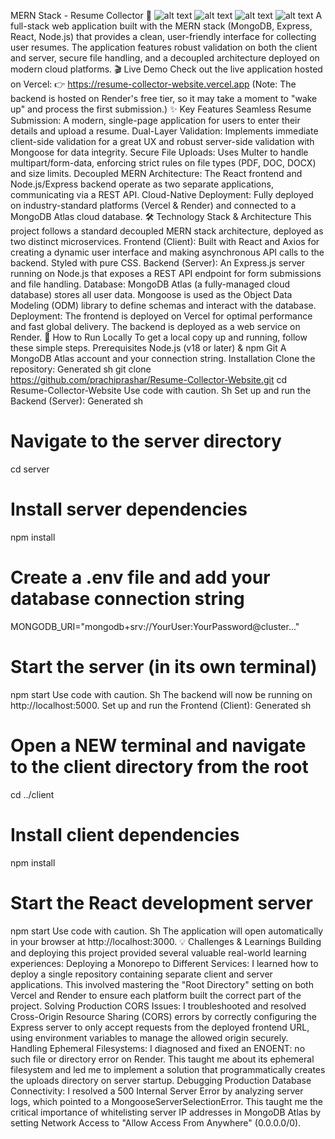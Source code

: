 MERN Stack - Resume Collector 🚀
![alt text](https://img.shields.io/badge/Live_Demo-Visit_Now-2ea44f?style=for-the-badge&logo=vercel)
![alt text](https://img.shields.io/badge/API-Live_on_Render-4D88FF?style=for-the-badge&logo=render)
![alt text](https://img.shields.io/badge/React-18-61DAFB?style=for-the-badge&logo=react)
![alt text](https://img.shields.io/badge/Node.js-20-43853d?style=for-the-badge&logo=node.js)
A full-stack web application built with the MERN stack (MongoDB, Express, React, Node.js) that provides a clean, user-friendly interface for collecting user resumes. The application features robust validation on both the client and server, secure file handling, and a decoupled architecture deployed on modern cloud platforms.
🎬 Live Demo
Check out the live application hosted on Vercel:
👉 https://resume-collector-website.vercel.app
(Note: The backend is hosted on Render's free tier, so it may take a moment to "wake up" and process the first submission.)
✨ Key Features
Seamless Resume Submission: A modern, single-page application for users to enter their details and upload a resume.
Dual-Layer Validation: Implements immediate client-side validation for a great UX and robust server-side validation with Mongoose for data integrity.
Secure File Uploads: Uses Multer to handle multipart/form-data, enforcing strict rules on file types (PDF, DOC, DOCX) and size limits.
Decoupled MERN Architecture: The React frontend and Node.js/Express backend operate as two separate applications, communicating via a REST API.
Cloud-Native Deployment: Fully deployed on industry-standard platforms (Vercel & Render) and connected to a MongoDB Atlas cloud database.
🛠️ Technology Stack & Architecture
This project follows a standard decoupled MERN stack architecture, deployed as two distinct microservices.
Frontend (Client): Built with React and Axios for creating a dynamic user interface and making asynchronous API calls to the backend. Styled with pure CSS.
Backend (Server): An Express.js server running on Node.js that exposes a REST API endpoint for form submissions and file handling.
Database: MongoDB Atlas (a fully-managed cloud database) stores all user data. Mongoose is used as the Object Data Modeling (ODM) library to define schemas and interact with the database.
Deployment:
The frontend is deployed on Vercel for optimal performance and fast global delivery.
The backend is deployed as a web service on Render.
🚀 How to Run Locally
To get a local copy up and running, follow these simple steps.
Prerequisites
Node.js (v18 or later) & npm
Git
A MongoDB Atlas account and your connection string.
Installation
Clone the repository:
Generated sh
git clone https://github.com/prachiprashar/Resume-Collector-Website.git
cd Resume-Collector-Website
Use code with caution.
Sh
Set up and run the Backend (Server):
Generated sh
# Navigate to the server directory
cd server

# Install server dependencies
npm install

# Create a .env file and add your database connection string
MONGODB_URI="mongodb+srv://YourUser:YourPassword@cluster..."

# Start the server (in its own terminal)
npm start
Use code with caution.
Sh
The backend will now be running on http://localhost:5000.
Set up and run the Frontend (Client):
Generated sh
# Open a NEW terminal and navigate to the client directory from the root
cd ../client 

# Install client dependencies
npm install

# Start the React development server
npm start
Use code with caution.
Sh
The application will open automatically in your browser at http://localhost:3000.
💡 Challenges & Learnings
Building and deploying this project provided several valuable real-world learning experiences:
Deploying a Monorepo to Different Services: I learned how to deploy a single repository containing separate client and server applications. This involved mastering the "Root Directory" setting on both Vercel and Render to ensure each platform built the correct part of the project.
Solving Production CORS Issues: I troubleshooted and resolved Cross-Origin Resource Sharing (CORS) errors by correctly configuring the Express server to only accept requests from the deployed frontend URL, using environment variables to manage the allowed origin securely.
Handling Ephemeral Filesystems: I diagnosed and fixed an ENOENT: no such file or directory error on Render. This taught me about its ephemeral filesystem and led me to implement a solution that programmatically creates the uploads directory on server startup.
Debugging Production Database Connectivity: I resolved a 500 Internal Server Error by analyzing server logs, which pointed to a MongooseServerSelectionError. This taught me the critical importance of whitelisting server IP addresses in MongoDB Atlas by setting Network Access to "Allow Access From Anywhere" (0.0.0.0/0).
